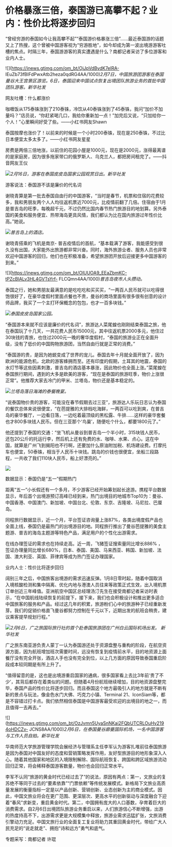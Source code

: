 # 价格暴涨三倍，泰国游已高攀不起？业内：性价比将逐步回归

“曾经穷游的泰国如今让我高攀不起”“泰国游价格暴涨三倍”……最近泰国游的话题又上了热搜，这个曾被中国游客视为“穷游胜地”，如今却成为第一波出境游游客吐槽的焦点。时隔三年，泰国游游客的真实遭遇是什么？南都记者采访了多位游客和业内人士。

![](https://inews.gtimg.com/om_bt/OjJpVdBydK7elRA-
IEuZb73fBIFdPwxAtb2heza0qdRG4AA/1000)_2月7日，中国旅游团游客在泰国曼谷大王宫景区游览。6日，泰国迎来中国试点恢复出境团队旅游业务的首批中国团队游客。新华社发_

网友吐槽：什么都涨价

咖喱饭从175泰铢涨到了210泰铢，冷饮从40泰铢涨到了45泰铢，我问“加价不加量吗？”店员说，“你赶紧喝几口，我给你重新加一点！”加完后又说，“只加给你一个人！”心里瞬间好受了些。——小红书网友Shawn

泰国按摩也涨价了！以前来的时候是一个小时200泰铢，现在是250泰铢，不过比日本便宜太多太多了。——小红书网友星星

房费是两倍三倍地涨，以前住的花园小屋是1000元，现在是2000元，涨得最离谱的是家庭房，因为很多拖家带口的俄罗斯人、乌克兰人，都把房间租完了。——抖音网友王仪

![](https://inews.gtimg.com/om_bt/OtfZLDDJhJi26QTMZwkt66iCaSSdqYRBCbK_XJDA6BeyYAA/1000)_2月16日，游客在泰国皮皮岛国家公园观赏日出。新华社发_

游客说法：泰国游不该是廉价的代名词

谢晓青算是第一批去泰国自由行的中国游客，“当时是春节，机票和住宿的花费较多，我和男朋友两个人人均往返机票近7000元，比疫情前翻了几倍。住宿由于1月是普吉岛的旺季，每晚超千元，不过仍然比国内春节热门旅游目的地划算。另外泰国的美食和服务便宜、热带海岛更具风情，我们都认为比在国内旅游过年性价比高。”她说。

![](https://inews.gtimg.com/om_bt/OwHH1YCCG26QIX3G4o0RXzFnJiMafedEVT7Uw5I9vL3sgAA/1000)_普吉岛上的酒店。_

谢晓青搭乘的飞机是南京-
普吉疫情后的首航，“基本载满了游客，我能感受到很久没有出国，大家能外出旅游都非常兴奋。同时，海外旅游业者、服务人员也非常欢迎中国游客的回归，他们也在积极准备，希望旅游团开放后迎接更多中国游客的到来。”

![](https://inews.gtimg.com/om_bt/OlUUOA9_EEaZbmKC-tPZcBlALv3HL4GVTsYrf-
FLCQmn4AA/1000)_普吉岛夜市人头攒动。_

泰国之行，她和男朋友最满意的是吃吃吃和买买买，“一两百人民币就可以吃得很饱很好了，在豪华度假村里面点餐也不贵，曼谷的商场里面有很多很有创意的设计师品牌，我买了一个主打环保概念的包包，也才一百多块钱。”

![](https://inews.gtimg.com/om_bt/Oh6Za8u5KyzK4OKNHd6Lw3bpxf20yGcx83zinDxasMVaMAA/1000)_泰国皮皮岛国家公园。_

“泰国游本来就不应该是廉价的代名词”，旅游达人菜尾蝗也刚刚结束泰国之旅，他在泰国玩了十几天，一共花费人民币15000元，其中往返机票2000多元，他住过30块钱的青旅，也住过2000元一晚的奢华度假村，“泰国的旅游业正在全面升级，没有了低价的中国购物旅游团，当然自由行就是正常的消费。”

“泰国游的贵，是因为她蜕变成了世界的宠儿。泰国去年十月就全面开放了，因为欧洲的能源危机，北欧的游客蜂拥而至。还有印度的假期，土耳其的地震，泰国的水灯节等这些因素刺激，普吉岛的酒店基本暴涨，因此物价也全面上涨。”菜尾蝗在泰国旅行期间，遇到的大多是欧美的游客，“现在是泰国的旅游旺季，物价上涨很正常”。他推荐大家去冷门的甲米、兰塔岛，物价还是基本稳定的。

![](https://inews.gtimg.com/om_bt/OMpZMc0ZnYSUrqhb3XyUlUwjpnpcmt23pHyIMSAH7iR2gAA/1000)_兰塔岛落日海滩的泰餐晚宴。_

“说泰国物价贵的游客，可能没在春节假期去过三亚”，旅游达人乐玩日志认为泰国的餐饮总体来说很便宜，“在芭提雅的大排档吃海鲜，一两百可以吃到爽，在普吉岛的豪华餐厅，一边看日落，一边吃着最顶级的黑松露、牛排……这样的豪华套餐也才800多块钱人民币。但在三亚那个‘鸟巢’，随便吃个什么，都要1800元了。”

他还提到了泰国的交通：“坐飞机从曼谷到普吉岛一个半小时，315块钱人民币，还包20公斤的托运行李，然后机上还有免费的水、咖啡、水果、点心。这在中国，就算是广州飞到揭阳也不行啊，还要加什么原油附加税、机场建设费。打摩托车也便宜，50泰铢，相当于人民币十块钱。跳岛的价钱也很便宜，坐船三段路程，一共收了我们110块人民币，船上好漂亮的。”

![](https://inews.gtimg.com/om_bt/ORkMF5zaUZWe5sJVCBKKVH7wPyj_Otbi7Id4A76eALJp0AA/1000)

数据显示：泰国仍是“五一”假期热门

距离“五一”小长假还有一个多月，不少游客已经开始筹划起长途游。携程平台数据显示，年后首个出境游预订高峰已经到来，热门出境目的地城市Top10为：曼谷、中国香港、中国澳门、新加坡、中国台北、伦敦、东京、吉隆坡、马尼拉、巴厘岛。

同程旅行数据显示，近一个月，平台签证咨询量上涨87%，各类出境度假产品也全面上线，泰国仍是最热门的出境游目的地。同程旅行推出了曼谷芭提雅的美食主题游、普吉的海岛主题游等特色产品，满足用户的个性化出游需求。

在线办理签证的需求也在持续走高。近一周，飞猪签证搜索量同比增长886%
，签证办理量同比增长680%，日本、泰国、美国、马来西亚、韩国、新加坡、法国、澳大利亚、英国、菲律宾等成为热门签证办理国家。

业内人士：性价比将逐步回归

阔别三年之后，中国旅客出境游的需求迅速反弹。1月8日零时起，随着中国取消入境核酸检测和集中隔离、优化内地与港澳人员往来等政策正式生效，出入境机票订单创近三年峰值。亚洲航空中国区总经理汤汀先生在接受南都记者采访时表示，“在中国航线陆续恢复的前提下，接下来，我们也会积极设计和推出更多适合中国旅客的服务和产品。经过这几年的积累，旅游粉们心中的旅游种子已经重新发芽。我们的促销价格直飞曼谷都努力控制在千元以下，近期出发的航班会稍贵，建议乘客提早规划行程。”

![](https://inews.gtimg.com/om_bt/O6czi1HqLWfhPz9-4Oxyk6SBhoqXxFAQLfRhprDmC6nqEAA/1000)_2月6日，广之旅国际旅行社的首个赴泰国旅游团在广州白云国际机场出发。
新华社发_

广之旅东南亚游负责人蒙丁一认为泰国游还处于资源盘整与重构的阶段，在航空资源方面，因为航班增加班次需要时间，远没有恢复到疫情前水平，目的地资源上面餐厅没有完全开张，酒店人手也没有完全到位，以上几方面的原因导致泰国重启阶段成本较同期是有所上升了。

“值得留意的是，这也是出境游重启国家的通病，很多国家看上去比3年前‘贵了不少’，其背后都存在着类似的问题。但随着4月份航班继续增加，目的地资源盘整完毕，泰国产品的性价比将逐步回归。而且泰国这个地方最吸引人的地方就是不断有新的景点与玩法，像金色水门大佛、巧克力小镇、Terminal
21、IconSiam等，都是不容错过打卡点。我们依然相信泰国是中国游客最受欢迎的出境目的地之一，而且值得一去再去。”

![](https://inews.gtimg.com/om_bt/OzJvmn5UyaSnNKai2FQbUTCRLOuHv2194oHDCZv-
JCNS8AA/1000)_2月6日，在泰国曼谷廊曼国际机场，一名中国游客与工作人员自拍。新华社发_

华南师范大学旅游管理学院会展经济与管理系主任李军认为游客扎堆前往泰国旅游是因为泰国对中国友好的态度和营销策略发挥作用，友好型旅游目的地形象深入人心。随着其他国家和地区的入境限制解除、国际航班恢复、跨国和跨区域旅游流动回归正常，将会稀释泰国游客数量，物价也会回归正常水平。

李军不认同“旅游的黄金时代已经过去了”的说法，原因有两点：第一，文旅业的复苏绝不等同于过去的“要素依靠”“门票依赖”等传统发展模式。新格局下文旅业高质量发展的衡量指标一定是以产品创新、营销创新、业态创新为主的商业模式。因此，中国文旅业将会在更广范围、更深层次、更高水平的创新驱动与深度融合下迎着“春风”求新变，重启黄金时代。第二，中国拥有庞大的人口基数，孕育着巨大的消费需求。自2月6日出境团队旅游业务重启以来，人们旅游信心不断增强，出游的热度持高不下，出游需求更是大规模集中释放，旅游业需求迅猛扩张，文旅消费引擎动力充足。中国文旅行业的全面复工复业将助力其重回黄金时代，带给广大人民充足的“说走就走”、拥抱“诗和远方”勇气和底气。

专题采写：南都记者 许琨

